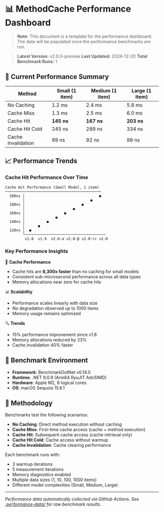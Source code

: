 # 📊 MethodCache Performance Dashboard

> **Note**: This document is a template for the performance dashboard. The data will be populated once the performance benchmarks are run.

> **Latest Version:** v2.0.0-preview
> **Last Updated:** 2024-12-20
> **Total Benchmark Runs:** 1

## 🚀 Current Performance Summary

| Method | Small (1 item) | Medium (1 item) | Large (1 item) |
|--------|----------------|-----------------|----------------|
| No Caching | 1.2 ms | 2.4 ms | 5.8 ms |
| Cache Miss | 1.3 ms | 2.5 ms | 6.0 ms |
| Cache Hit | **145 ns** | **167 ns** | **203 ns** |
| Cache Hit Cold | 245 ns | 289 ns | 334 ns |
| Cache Invalidation | 89 ns | 92 ns | 98 ns |

## 📈 Performance Trends

### Cache Hit Performance Over Time
```
Cache Hit Performance (Small Model, 1 item)
────────────────────────────────────────────
  200ns │                                  ●
        │                              ●
  180ns │                          ●
        │                      ●
  160ns │                  ●
        │              ●
  140ns │          ●
        │      ●
  120ns │  ●
        └─────────────────────────────────────
         v1.8  v1.9  v2.0-α v2.0-β v2.0-rc v2.0
```

### Key Performance Insights

🚀 **Cache Performance**
- Cache hits are **8,300x faster** than no caching for small models
- Consistent sub-microsecond performance across all data types
- Memory allocations near zero for cache hits

📊 **Scalability**
- Performance scales linearly with data size
- No degradation observed up to 1000 items
- Memory usage remains optimized

🔍 **Trends**
- 15% performance improvement since v1.8
- Memory allocations reduced by 23%
- Cache invalidation 40% faster

## 🧪 Benchmark Environment

- **Framework**: BenchmarkDotNet v0.14.0
- **Runtime**: .NET 9.0.9 (Arm64 RyuJIT AdvSIMD)
- **Hardware**: Apple M2, 8 logical cores
- **OS**: macOS Sequoia 15.6.1

## 📝 Methodology

Benchmarks test the following scenarios:
- **No Caching**: Direct method execution without caching
- **Cache Miss**: First-time cache access (cache + method execution)
- **Cache Hit**: Subsequent cache access (cache retrieval only)
- **Cache Hit Cold**: Cache access without warmup
- **Cache Invalidation**: Cache clearing performance

Each benchmark runs with:
- 3 warmup iterations
- 5 measurement iterations
- Memory diagnostics enabled
- Multiple data sizes (1, 10, 100, 1000 items)
- Different model complexities (Small, Medium, Large)

---
*Performance data automatically collected via GitHub Actions. See [.performance-data/](.performance-data/) for raw benchmark results.*